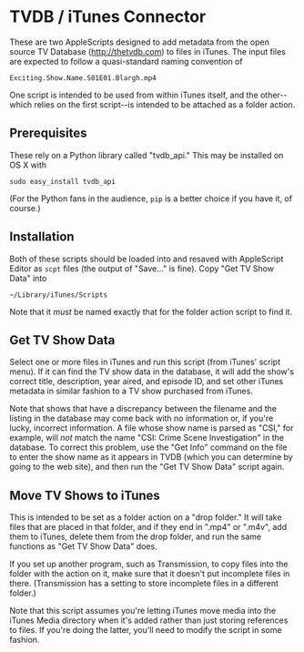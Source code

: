 # TVDB / iTunes Connector

These are two AppleScripts designed to add metadata from the open source TV Database (<http://thetvdb.com>) to files in iTunes. The input files are expected to follow a quasi-standard naming convention of

	Exciting.Show.Name.S01E01.Blargh.mp4

One script is intended to be used from within iTunes itself, and the other--which relies on the first script--is intended to be attached as a folder action.

## Prerequisites

These rely on a Python library called "tvdb_api." This may be installed on OS X with

	sudo easy_install tvdb_api

(For the Python fans in the audience, `pip` is a better choice if you have it, of course.)

## Installation

Both of these scripts should be loaded into and resaved with AppleScript Editor as `scpt` files (the output of "Save..." is fine). Copy "Get TV Show Data" into 

	~/Library/iTunes/Scripts

Note that it *must* be named exactly that for the folder action script to find it.

## Get TV Show Data

Select one or more files in iTunes and run this script (from iTunes' script menu). If it can find the TV show data in the database, it will add the show's correct title, description, year aired, and episode ID, and set other iTunes metadata in similar fashion to a TV show purchased from iTunes.

Note that shows that have a discrepancy between the filename and the listing in the database may come back with no information or, if you're lucky, incorrect information. A file whose show name is parsed as "CSI," for example, will *not* match the name "CSI: Crime Scene Investigation" in the database. To correct this problem, use the "Get Info" command on the file to enter the show name as it appears in TVDB (which you can determine by going to the web site), and then run the "Get TV Show Data" script again.

## Move TV Shows to iTunes

This is intended to be set as a folder action on a "drop folder." It will take files that are placed in that folder, and if they end in ".mp4" or ".m4v", add them to iTunes, delete them from the drop folder, and run the same functions as "Get TV Show Data" does.

If you set up another program, such as Transmission, to copy files into the folder with the action on it, make sure that it doesn't put incomplete files in there. (Transmission has a setting to store incomplete files in a different folder.)

Note that this script assumes you're letting iTunes move media into the iTunes Media directory when it's added rather than just storing references to files. If you're doing the latter, you'll need to modify the script in some fashion.
